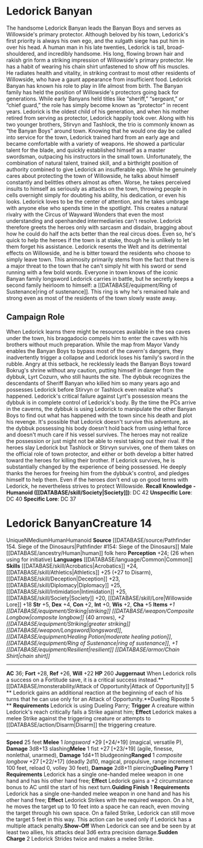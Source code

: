 ﻿---
ac: '36'
alignment: N
all_resistance: null
burrow_speed: null
charisma: '+5'
climb_speed: null
constitution: '+2'
creature_ability:
- Attack of Opportunity
- Dueling Parry
- Dueling Riposte
- Guiding Finish
- Juggernaut
- Show-Off
- Sudden Charge
creature_family: null
dexterity: '+4'
element: null
fly_speed: null
fortitude: '+28'
hp: '260'
id: '2126'
immunity: null
intelligence: '+0'
land_speed: '25'
language:
- '[[DATABASE/language/Common|Common]]'
level: '14'
max_speed: '25'
name: Ledorick Banyan
perception: '+24'
rarity: Unique
reflex: '+26'
resistance: null
rus_type_level: null
sense:
- (26 when using for initiative)
size: Medium
skill:
- '[[DATABASE/skill/Acrobatics|Acrobatics]] +24'
- '[[DATABASE/skill/Athletics|Athletics]] +25'
- '[[DATABASE/skill/Deception|Deception]] +23'
- '[[DATABASE/skill/Diplomacy|Diplomacy]] +25'
- '[[DATABASE/skill/Intimidation|Intimidation]] +25'
- '[[DATABASE/skill/Society|Society]] +20'
- '[[DATABASE/skill/Lore|Willowside Lore]] +18'
source: '[[DATABASE/source/Pathfinder 154. Siege of the Dinosaurs|Pathfinder #154:
  Siege of the Dinosaurs]]'
speed:
- 25 feet
spell: null
strength: '+5'
strength_req: '5'
strongest_save:
- Fortitude
swim_speed: null
trait:
- '[[DATABASE/trait/Human|Human]]'
- '[[DATABASE/trait/Humanoid|Humanoid]]'
- '[[DATABASE/trait/Unique|Unique]]'
type: Creature
vision: null
weakest_save:
- Will
weakness: null
will: '+22'
wisdom: '+2'

---
# Ledorick Banyan

The handsome Ledorick Banyan leads the Banyan Boys and serves as Willowside's primary protector. Although beloved by his town, Ledorick's first priority is always his own ego, and the xulgath siege has put him in over his head.
 A human man in his late twenties, Ledorick is tall, broad-shouldered, and incredibly handsome. His long, flowing brown hair and rakish grin form a striking impression of Willowside's primary protector. He has a habit of wearing his chain shirt unfastened to show off his muscles. He radiates health and vitality, in striking contrast to most other residents of Willowside, who have a gaunt appearance from insufficient food.
 Ledorick Banyan has known his role to play in life almost from birth. The Banyan family has held the position of Willowside's protectors going back for generations. While early Banyans held titles like “sheriff,” “sergeant,” or “chief guard,” the role has simply become known as “protector” in recent years. Ledorick is the oldest child of his generation, and when his mother retired from serving as protector, Ledorick happily took over. Along with his two younger brothers, Stirvyn and Tashlock, the trio is commonly known as “the Banyan Boys” around town.
 Knowing that he would one day be called into service for the town, Ledorick trained hard from an early age and became comfortable with a variety of weapons. He showed a particular talent for the blade, and quickly established himself as a master swordsman, outpacing his instructors in the small town. Unfortunately, the combination of natural talent, trained skill, and a birthright position of authority combined to give Ledorick an insufferable ego. While he genuinely cares about protecting the town of Willowside, he talks about himself constantly and belittles others almost as often. Worse, he takes perceived insults to himself as seriously as attacks on the town, throwing people in cells overnight simply for doubting his ability, his dedication, or even his looks.
 Ledorick loves to be the center of attention, and he takes umbrage with anyone else who spends time in the spotlight. This creates a natural rivalry with the Circus of Wayward Wonders that even the most understanding and openhanded intermediaries can't resolve. Ledorick therefore greets the heroes only with sarcasm and disdain, bragging about how he could do half the acts better than the real circus does. Even so, he's quick to help the heroes if the town is at stake, though he is unlikely to let them forget his assistance.
 Ledorick resents the Welt and its detrimental effects on Willowside, and he is bitter toward the residents who choose to simply leave town. This animosity primarily stems from the fact that there is a major threat to the town that he can't simply hit with his sword or send running with a few bold words.
 Everyone in town knows of the iconic Banyan family longsword Ledorick carries in battle, but he secretly keeps a second family heirloom to himself: a [[DATABASE/equipment/Ring of Sustenance|ring of sustenance]]. This ring is why he's remained hale and strong even as most of the residents of the town slowly waste away.

## Campaign Role

When Ledorick learns there might be resources available in the sea caves under the town, his braggadocio compels him to enter the caves with his brothers without much preparation. While the map from Mayor Vandy enables the Banyan Boys to bypass most of the cavern's dangers, they inadvertently trigger a collapse and Ledorick loses his family's sword in the rubble. Angry at this setback, he recklessly leads the Banyan Boys toward Bokrug's shrine without any caution, putting himself in danger from the dybbuk, Lyrt Cozurn, who still haunts the site. The dybbuk recognizes the descendants of Sheriff Banyan who killed him so many years ago and possesses Ledorick before Stirvyn or Tashlock even realize what's happened. Ledorick's critical failure against Lyrt's possession means the dybbuk is in complete control of Ledorick's body. By the time the PCs arrive in the caverns, the dybbuk is using Ledorick to manipulate the other Banyan Boys to find out what has happened with the town since his death and plot his revenge.
 It's possible that Ledorick doesn't survive this adventure, as the dybbuk possessing his body doesn't hold back from using lethal force and doesn't much care if his vessel survives. The heroes may not realize the possession or just might not be able to resist taking out their rival. If the heroes slay Ledorick but Tashlock or Stirvyn survives, one of them takes on the official role of town protector, and either or both develop a bitter hatred toward the heroes for killing their brother.
 If Ledorick survives, he is substantially changed by the experience of being possessed. He deeply thanks the heroes for freeing him from the dybbuk's control, and pledges himself to help them. Even if the heroes don't end up on good terms with Ledorick, he nevertheless strives to protect Willowside.
**Recall Knowledge - Humanoid ([[DATABASE/skill/Society|Society]])**: DC 42
**Unspecific Lore**: DC 40
**Specific Lore**: DC 37

# Ledorick Banyan<span class="item-type">Creature 14</span>

<span class="trait-unique item-trait">Unique</span><span class="trait-alignment item-trait">N</span><span class="trait-size item-trait">Medium</span><span class="item-trait">Human</span><span class="item-trait">Humanoid</span>
**Source** [[DATABASE/source/Pathfinder 154. Siege of the Dinosaurs|Pathfinder #154: Siege of the Dinosaurs]]
Male [[DATABASE/ancestry/Human|human]] folk hero
**Perception** +24; (26 when using for initiative) 
**Languages** [[DATABASE/language/Common|Common]]
**Skills** [[DATABASE/skill/Acrobatics|Acrobatics]] +24, [[DATABASE/skill/Athletics|Athletics]] +25 (+27 to Disarm), [[DATABASE/skill/Deception|Deception]] +23, [[DATABASE/skill/Diplomacy|Diplomacy]] +25, [[DATABASE/skill/Intimidation|Intimidation]] +25, [[DATABASE/skill/Society|Society]] +20, [[DATABASE/skill/Lore|Willowside Lore]] +18
**Str** +5, **Dex** +4, **Con** +2, **Int** +0, **Wis** +2, **Cha** +5
**Items** _+1 [[DATABASE/equipment/Striking|striking]] [[DATABASE/weapon/Composite Longbow|composite longbow]]_ (40 arrows), _+2 [[DATABASE/equipment/Striking|greater striking]] [[DATABASE/weapon/Longsword|longsword]]_, _[[DATABASE/equipment/Healing Potion|moderate healing potion]]_, _[[DATABASE/equipment/Ring of Sustenance|ring of sustenance]]_, _+1 [[DATABASE/equipment/Resilient|resilient]] [[DATABASE/armor/Chain Shirt|chain shirt]]_

---
**AC** 36; **Fort** +28, **Ref** +26, **Will** +22
**HP** 260
<span class="in-box-ability">**Juggernaut** When Ledorick rolls a success on a Fortitude save, it is a critical success instead.</span><span class="in-box-ability">**[[DATABASE/monsterability/Attack of Opportunity|Attack of Opportunity]] <span class="action-icon">5</span> ** Ledorick gains an additional reaction at the beginning of each of his turns that he can use only for an Attack of Opportunity.</span><span class="in-box-ability">**Dueling Riposte <span class="action-icon">5</span> ** **Requirements** Ledorick is using Dueling Parry; **Trigger** A creature within Ledorick's reach critically fails a Strike against him; **Effect** Ledorick makes a melee Strike against the triggering creature or attempts to [[DATABASE/action/Disarm|Disarm]] the triggering creature.</span>

---
**Speed** 25 feet
<span class="in-box-ability">**Melee** <span class="action-icon">1</span> _longsword_ +29 [+24/+19] (magical, versatile P), **Damage** 3d8+13 slashing</span><span class="in-box-ability">**Melee** <span class="action-icon">1</span> fist +27 [+23/+19] (agile, finesse, nonlethal, unarmed), **Damage** 1d4+11 bludgeoning</span><span class="in-box-ability">**Ranged** <span class="action-icon">1</span> _composite longbow_ +27 [+22/+17] (deadly 2d10, magical, propulsive, range increment 100 feet, reload 0, volley 30 feet), **Damage** 2d8+11 piercing</span><span class="in-box-ability">**Dueling Parry** <span class="action-icon">1</span> **Requirements** Ledorick has a single one-handed melee weapon in one hand and has his other hand free; **Effect** Ledorick gains a +2 circumstance bonus to AC until the start of his next turn.</span><span class="in-box-ability">**Guiding Finish** <span class="action-icon">1</span> **Requirements** Ledorick has a single one-handed melee weapon in one hand and has his other hand free; **Effect** Ledorick Strikes with the required weapon. On a hit, he moves the target up to 10 feet into a space he can reach, even moving the target through his own space. On a failed Strike, Ledorick can still move the target 5 feet in this way. This action can be used only if Ledorick has a multiple attack penalty.</span><span class="in-box-ability">**Show-Off** When Ledorick can see and be seen by at least two allies, his attacks deal 3d6 extra precision damage.</span><span class="in-box-ability">**Sudden Charge** <span class="action-icon">2</span> Ledorick Strides twice and makes a melee Strike.</span>